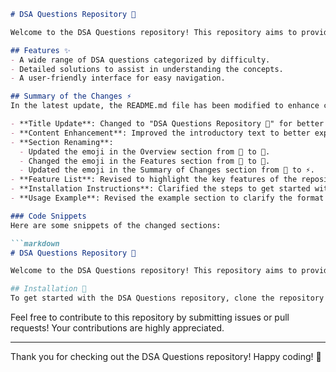 ```markdown
# DSA Questions Repository 🚀

Welcome to the DSA Questions repository! This repository aims to provide a comprehensive collection of Data Structures and Algorithms (DSA) questions to help you prepare for technical interviews and enhance your problem-solving skills.

## Features ✨
- A wide range of DSA questions categorized by difficulty.
- Detailed solutions to assist in understanding the concepts.
- A user-friendly interface for easy navigation.

## Summary of the Changes ⚡
In the latest update, the README.md file has been modified to enhance clarity and improve user engagement. The following changes were made:

- **Title Update**: Changed to "DSA Questions Repository 🚀" for better clarity.
- **Content Enhancement**: Improved the introductory text to better explain the repository's purpose.
- **Section Renaming**:
  - Updated the emoji in the Overview section from 🤩 to 🤖.
  - Changed the emoji in the Features section from 🤩 to 🌟.
  - Updated the emoji in the Summary of Changes section from 🌠 to ⚡.
- **Feature List**: Revised to highlight the key features of the repository.
- **Installation Instructions**: Clarified the steps to get started with the repository.
- **Usage Example**: Revised the example section to clarify the format of solutions.

### Code Snippets
Here are some snippets of the changed sections:

```markdown
# DSA Questions Repository 🚀

Welcome to the DSA Questions repository! This repository aims to provide a comprehensive collection of Data Structures and Algorithms (DSA) questions to help you prepare for technical interviews and enhance your problem-solving skills.
```

```bash
## Installation 🔧
To get started with the DSA Questions repository, clone the repository and follow the installation instructions:
```

Feel free to contribute to this repository by submitting issues or pull requests! Your contributions are highly appreciated.

---

Thank you for checking out the DSA Questions repository! Happy coding! 🎉
```